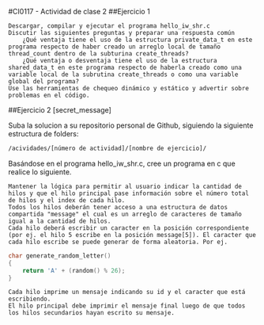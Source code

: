 #CI0117 - Actividad de clase 2
##Ejercicio 1

    Descargar, compilar y ejecutar el programa hello_iw_shr.c
    Discutir las siguientes preguntas y preparar una respuesta común
        ¿Qué ventaja tiene el uso de la estructura private_data_t en este programa respecto de haber creado un arreglo local de tamaño thread_count dentro de la subturina create_threads?
        ¿Qué ventaja o desventaja tiene el uso de la estructura shared_data_t en este programa respecto de haberla creado como una variable local de la subrutina create_threads o como una variable global del programa?
    Use las herramientas de chequeo dinámico y estático y advertir sobre problemas en el código.

##Ejercicio 2 [secret_message]

Suba la solucion a su repositorio personal de Github, siguiendo la siguiente estructura de folders:
```bash
/acividades/[número de actividad]/[nombre de ejercicio]/
```
Basándose en el programa hello_iw_shr.c, cree un programa en c que realice lo siguiente.

    Mantener la lógica para permitir al usuario indicar la cantidad de hilos y que el hilo principal pase información sobre el número total de hilos y el index de cada hilo.
    Todos los hilos deberán tener acceso a una estructura de datos compartida "message" el cual es un arreglo de caracteres de tamaño igual a la cantidad de hilos.
    Cada hilo deberá escribir un caracter en la posición correspondiente (por ej. el hilo 5 escribe en la posición message[5]). El caracter que cada hilo escribe se puede generar de forma aleatoria. Por ej.
```c
char generate_random_letter()
{
    return 'A' + (random() % 26);
}
```
    Cada hilo imprime un mensaje indicando su id y el caracter que está escribiendo.
    El hilo principal debe imprimir el mensaje final luego de que todos los hilos secundarios hayan escrito su mensaje.

